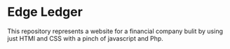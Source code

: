 # Edge Ledger 
This repository represents a website for a financial company bulit by using just HTMl and CSS with a pinch of javascript and Php.
